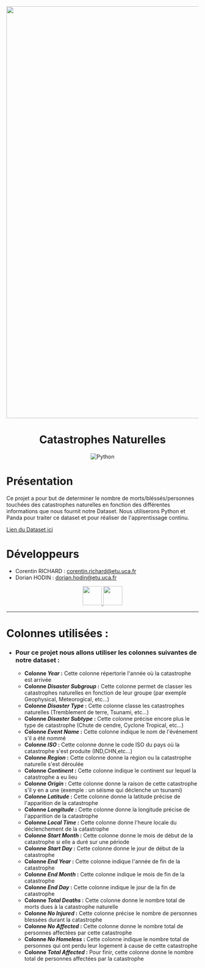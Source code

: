 <div align = center>

<img src="https://cdn.discordapp.com/attachments/1150019887473901569/1201891884935680090/istockphoto-1333043586-612x6121.jpg?ex=65cb780b&is=65b9030b&hm=0d9fa0fd17d7217d976a10fed5cbcd757e27154256ebbe464c9d738cdc1a0f17&" width="1080" height="">

# **Catastrophes Naturelles**
![Python](https://img.shields.io/badge/python-3670A0?style=for-the-badge&logo=python&logoColor=ffdd54)
</div>


# Présentation

Ce projet a pour but de determiner le nombre de morts/bléssés/personnes touchées des catastrophes naturelles en fonction des différentes informations que nous fournit notre Dataset.
Nous utiliserons Python et Panda pour traiter ce dataset et pour réaliser de l'apprentissage continu.

<a href="https://www.kaggle.com/datasets/brsdincer/all-natural-disasters-19002021-eosdis?resource=download" target="_blank">Lien du Dataset ici</a>

# Développeurs

- Corentin RICHARD : corentin.richard@etu.uca.fr
- Dorian HODIN : dorian.hodin@etu.uca.fr

<div align="center">
<a href = "https://codefirst.iut.uca.fr/git/corentin.richard">
<img src="https://codefirst.iut.uca.fr/git/avatars/4372364870f18ab9104f13222fa84d2e?size=870" width="50" >
</a>
<a href = "https://codefirst.iut.uca.fr/git/dorian.hodin">
<img src="https://codefirst.iut.uca.fr/git/avatars/d6f97dbdf66352b0b66685e144aa1ee5?size=870" width="50" >
</a>
</div>

---
# Colonnes utilisées : 

* ### Pour ce projet nous allons utiliser les colonnes suivantes de notre dataset : 
  * **Colonne *Year* :** Cette colonne répertorie l'année où la catastrophe est arrivée
  * **Colonne *Disaster Subgroup* :** Cette colonne permet de classer les catastrophes naturelles en fonction de leur groupe (par exemple Geophysical, Meteorogical, etc...)
  * **Colonne *Disaster Type* :** Cette colonne classe les catastrophes naturelles (Tremblement de terre, Tsunami, etc...)
  * **Colonne *Disaster Subtype* :** Cette colonne précise encore plus le type de catastrophe (Chute de cendre, Cyclone Tropical, etc...)
  * **Colonne *Event Name* :** Cette colonne indique le nom de l'événement s'il a été nommé
  * **Colonne *ISO* :** Cette colonne donne le code ISO du pays où la catastrophe s'est produite (IND,CHN,etc...)
  * **Colonne *Region* :** Cette colonne donne la région ou la catastrophe naturelle s'est déroulée
  * **Colonne *Continent* :** Cette colonne indique le continent sur lequel la catastrophe a eu lieu
  * **Colonne *Origin* :** Cette colonne donne la raison de cette catastrophe s'il y en a une (exemple : un séisme qui déclenche un tsunami)
  * **Colonne *Latitude* :** Cette colonne donne la latitude précise de l'apparition de la catastrophe
  * **Colonne *Longitude* :** Cette colonne donne la longitude précise de l'apparition de la catastrophe
  * **Colonne *Local Time* :** Cette colonne donne l'heure locale du déclenchement de la catastrophe
  * **Colonne *Start Month* :**  Cette colonne donne le mois de début de la catastrophe si elle a duré sur une période
  * **Colonne *Start Day* :** Cette colonne donne le jour de début de la catastrophe
  * **Colonne *End Year* :** Cette colonne indique l'année de fin de la  catastrophe
  * **Colonne *End Month* :** Cette colonne indique le mois de fin de la catastrophe
  * **Colonne *End Day* :** Cette colonne indique le jour de la fin de catastrophe
  * **Colonne *Total Deaths* :** Cette colonne donne le nombre total de morts dues à la catastrophe naturelle
  * **Colonne *No Injured* :** Cette colonne précise le nombre de personnes blessées durant la catastrophe
  * **Colonne *No Affected* :** Cette colonne donne le nombre total de personnes affectées par cette catastrophe
  * **Colonne *No Homeless* :** Cette colonne indique le nombre total de personnes qui ont perdu leur logement à cause de cette catastrophe
  * **Colonne *Total Affected* :** Pour finir, cette colonne donne le nombre total de personnes affectées par la catastrophe